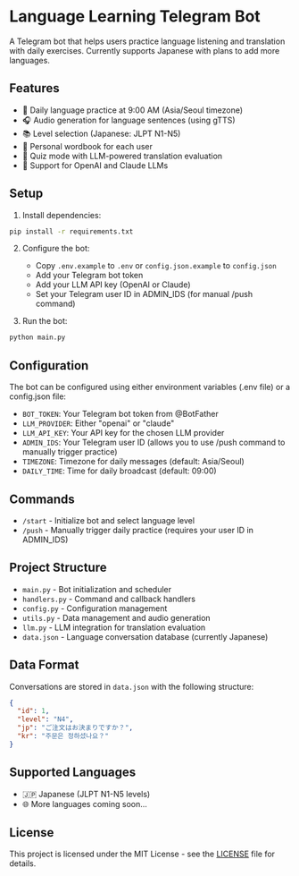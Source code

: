 # Language Learning Telegram Bot

A Telegram bot that helps users practice language listening and translation with daily exercises. Currently supports Japanese with plans to add more languages.

## Features

- 🎌 Daily language practice at 9:00 AM (Asia/Seoul timezone)
- 🎧 Audio generation for language sentences (using gTTS)
- 📚 Level selection (Japanese: JLPT N1-N5)
- 💾 Personal wordbook for each user
- 🎯 Quiz mode with LLM-powered translation evaluation
- 🤖 Support for OpenAI and Claude LLMs

## Setup

1. Install dependencies:
```bash
pip install -r requirements.txt
```

2. Configure the bot:
   - Copy `.env.example` to `.env` or `config.json.example` to `config.json`
   - Add your Telegram bot token
   - Add your LLM API key (OpenAI or Claude)
   - Set your Telegram user ID in ADMIN_IDS (for manual /push command)

3. Run the bot:
```bash
python main.py
```

## Configuration

The bot can be configured using either environment variables (.env file) or a config.json file:

- `BOT_TOKEN`: Your Telegram bot token from @BotFather
- `LLM_PROVIDER`: Either "openai" or "claude"
- `LLM_API_KEY`: Your API key for the chosen LLM provider
- `ADMIN_IDS`: Your Telegram user ID (allows you to use /push command to manually trigger practice)
- `TIMEZONE`: Timezone for daily messages (default: Asia/Seoul)
- `DAILY_TIME`: Time for daily broadcast (default: 09:00)

## Commands

- `/start` - Initialize bot and select language level
- `/push` - Manually trigger daily practice (requires your user ID in ADMIN_IDS)

## Project Structure

- `main.py` - Bot initialization and scheduler
- `handlers.py` - Command and callback handlers
- `config.py` - Configuration management
- `utils.py` - Data management and audio generation
- `llm.py` - LLM integration for translation evaluation
- `data.json` - Language conversation database (currently Japanese)

## Data Format

Conversations are stored in `data.json` with the following structure:
```json
{
  "id": 1,
  "level": "N4",
  "jp": "ご注文はお決まりですか？",
  "kr": "주문은 정하셨나요？"
}
```

## Supported Languages

- 🇯🇵 Japanese (JLPT N1-N5 levels)
- 🌐 More languages coming soon...

## License

This project is licensed under the MIT License - see the [LICENSE](LICENSE) file for details.